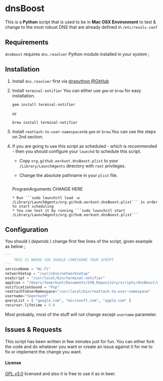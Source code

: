 # dnsBoost

This is a **Python** script that is used to be in **Mac OSX Environment** to test & change to the most robust DNS that are already defined in ```/etc/resolv.conf```

## Requirements

```dnsBoost``` requires ```dns.resolver``` Python module installed in your system ;

## Installation

1. Install ```dns.resolver``` first via [dnspython @GitHub](https://github.com/rthalley/dnspython)
2. Install ```terminal-notifier```
	You can either use ```gem``` or ```brew``` for easy installation.
	
	```gem install terminal-notifier```
	
	or
	
	```brew install terminal-notifier```
3. Install ```reattach-to-user-namespace```via ```gem``` or ```brew```.You can use the steps on 2nd section.
4. If you are going to use this script as scheduled - which is recommended - then you should configure your ```launchd``` to schedule this script.

	* Copy ```org.github.eerkunt.dnsBoost.plist``` to your ```/Library/LaunchAgents``` directory with ```root``` privileges. 
	* Change the absolute pathname in your ```plist``` file.
	
		```xml
	<key>ProgramArguments</key>
	<array>
		<string>CHANGE HERE</string>
    </array>
    ```
	* Run ```sudo launchctl load -w /Library/LaunchAgents/org.github.eerkunt.dnsBoost.plist``` in order to start scheduling
	* You can test it by running ```sudo launchctl start /Library/LaunchAgents/org.github.eerkunt.dnsBoost.plist```
	
## Configuration

You should ( *depends* ) change first few lines of the script, given example as below ;

```python
'''
    THIS IS WHERE YOU SHOULD CONFIGURE YOUR SCRIPT
'''
serviceName = "Wi-Fi"                                                                   # This is Interface that you are using ( OSX )
networkSetup = "/usr/sbin/networksetup"                                                 # Path to networksetup
osaScript = "/usr/local/bin/terminal-notifier"                                          # Path to terminal-notifier. Install it via brew or gem
appIcon = "/Users/teeerkunt/Documents/SVN_Repository/scripts/dnsBoost/dnsBoost.png"     # This is the icon that you want to show in notifier
notificationSound = "Pop"                                                               # This is the sound that you want to hear on notification. ( Sound Preferences )
reattachToUserNamespace="/usr/local/bin/reattach-to-user-namespace"                     # Path to reattach-to-user-namespace. Install it via brew or gem
username="teeerkunt"                                                                    # The user that will get the notification. Should be a GUI user.
queryList = [ "google.com", "microsoft.com", "apple.com" ]                              # Which domains do we need to check ?
recursor.lifetime = 5.0   
```

Most probably, most of the stuff will not change except ```username``` parameter. 

## Issues & Requests

This script has been written in few minutes just for fun. You can either fork the code and do whatever you want or create an issue against it for me to fix or implement the change you want.

#### License
[GPL v3.0](http://www.gnu.org/licenses/gpl-3.0.en.html) licensed and also it is free to use it as in beer.


